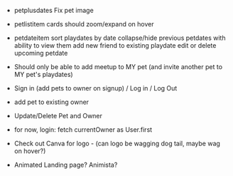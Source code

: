 - petplusdates
  Fix pet image

- petlistitem
  cards should zoom/expand on hover

- petdateitem 
  sort playdates by date
  collapse/hide previous petdates with ability to view them
  add new friend to existing playdate
  edit or delete upcoming petdate

- Should only be able to add meetup to MY pet (and invite another pet to MY pet's playdates)

- Sign in (add pets to owner on signup) / Log in / Log Out

- add pet to existing owner

- Update/Delete Pet and Owner

- for now, login: fetch currentOwner as User.first

- Check out Canva for logo - (can logo be wagging dog tail, maybe wag on hover?)

- Animated Landing page? Animista?
